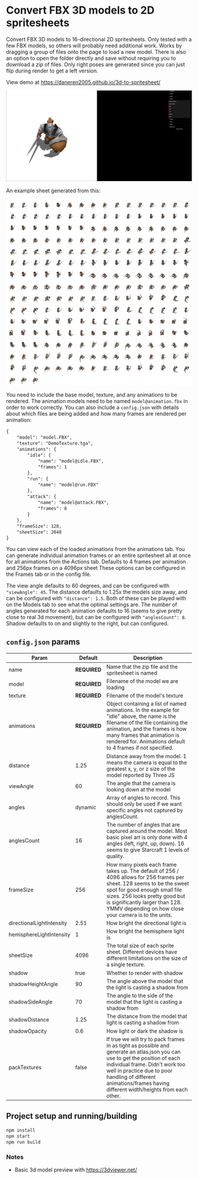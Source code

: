 # Convert FBX 3D models to 2D spritesheets
Convert FBX 3D models to 16-directional 2D spritesheets.  Only tested with a few FBX models, so others will probably need additional work.  Works by dragging a group of files onto the page to load a new model.  There is also an option to open the folder directly and save without requiring you to download a zip of files.  Only right poses are generated since you can just flip during render to get a left version.

View demo at https://daneren2005.github.io/3d-to-spritesheet/

![Screenshot](https://github.com/daneren2005/3d-to-spritesheet/blob/dev/readme/demo-preview.png?raw=true)

An example sheet generated from this:

![Spritesheet](https://github.com/daneren2005/3d-to-spritesheet/blob/dev/readme/demo-spritesheet.png?raw=true)

You need to include the base model, texture, and any animations to be rendered.  The animation models need to be named `model@animation.fbx` in order to work correctly.  You can also include a `config.json` with details about which files are being added and how many frames are rendered per animation:

```
{
	"model": "model.FBX",
	"texture": "DemoTexture.tga",
	"animations": {
		"idle": {
			"name": "model@idle.FBX",
			"frames": 1
		},
		"run": {
			"name": "model@run.FBX"
		},
		"attack": {
			"name": "model@attack.FBX",
			"frames": 8
		}
	},
	"frameSize": 128,
	"sheetSize": 2048
}
```

You can view each of the loaded animations from the animations tab.  You can generate individual animation frames or an entire spritesheet all at once for all animations from the Actions tab.  Defaults to 4 frames per animation and 256px frames on a 4096px sheet These options can be configured in the Frames tab or in the config file.

The view angle defaults to 60 degrees, and can be configured with `"viewAngle": 45`.  The distance defaults to 1.25x the models size away, and can be configured with `"distance": 1.5`.  Both of these can be played with on the Models tab to see what the optimal settings are.  The number of angles generated for each animation defaults to 16 (seems to give pretty close to real 3d movement), but can be configured with `"anglesCount": 8`.  Shadow defaults to on and slightly to the right, but can configured.

## `config.json` params
| Param  | Default | Description |
| ------------- | ------------- | ------------- |
| name 				| <b>REQUIRED</b>	| Name that the zip file and the spritesheet is named |
| model 			| <b>REQUIRED</b>	| Filename of the model we are loading |
| texture 			| <b>REQUIRED</b>	| Filename of the model's texture |
| animations 		| <b>REQUIRED</b>	| Object containing a list of named animations.  In the example for "idle" above, the name is the filename of the file containing the animation, and the frames is how many frames that animation is rendered for.  Animations default to 4 frames if not specified. |
| distance 			| 1.25 				| Distance away from the model.  1 means the camera is equal to the greatest x, y, or z size of the model reported by Three JS |
| viewAngle 		| 60 				| The angle that the camera is looking down at the model |
| angles 			| dynamic			| Array of angles to record.  This should only be used if we want specific angles not captured by anglesCount. |
| anglesCount 		| 16 				| The number of angles that are captured around the model.  Most basic pixel art is only done with 4 angles (left, right, up, down).  16 seems to give Starcraft 1 levels of quality. |
| frameSize 		| 256 				| How many pixels each frame takes up. The default of 256 / 4096 allows for 256 frames per sheet.  128 seems to be the sweet spot for good enough small file sizes.  256 looks pretty good but is significantly larger than 128.  YMMV depending on how close your camera is to the units. |
| directionalLightIntensity | 2.51		| How bright the directional light is |
| hemisphereLightIntensity | 1			| How bright the hemisphere light is |
| sheetSize 		| 4096 				| The total size of each sprite sheet. Different devices have different limitations on the size of a single texture. |
| shadow 			| true 				| Whether to render with shadow |
| shadowHeightAngle | 90 				| The angle above the model that the light is casting a shadow from |
| shadowSideAngle 	| 70 				| The angle to the side of the model that the light is casting a shadow from |
| shadowDistance 	| 1.25 				| The distance from the model that light is casting a shadow from |
| shadowOpacity 	| 0.6 				| How light or dark the shadow is |
| packTextures 		| false				| If true we will try to pack frames in as tight as possible and generate an atlas.json you can use to get the position of each individual frame.  Didn't work too well in practice due to poor handling of different animations/frames having different width/heights from each other. |

## Project setup and running/building
```
npm install
npm start
npm run build
```



### Notes
* Basic 3d model preview with https://3dviewer.net/
